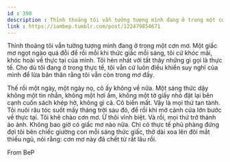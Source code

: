```yaml
---
id : 390
description : Thỉnh thoảng tôi vẫn tưởng tượng mình đang ở trong một cơn mơ. Một giấc mơ ngọt ngào quá đỗi để rồi mỗi khi thức giấc mỗi sáng, tôi cứ khóc mãi, khóc hoài về thực tại của mình. Tôi hèn nhát với tất thảy những gì gọi là thực tế. Cho dù tôi đang ở trong thực tế, tôi vẫn cứ luôn điều khiển suy nghĩ của mình để lừa bản thân rằng tôi vẫn còn trong mơ đấy.
link : https://iambep.tumblr.com/post/122479854671
---
```


Thỉnh thoảng tôi vẫn tưởng tượng mình đang ở trong một cơn mơ. Một giấc
mơ ngọt ngào quá đỗi để rồi mỗi khi thức giấc mỗi sáng, tôi cứ khóc mãi,
khóc hoài về thực tại của mình. Tôi hèn nhát với tất thảy những gì gọi là
thực tế. Cho dù tôi đang ở trong thực tế, tôi vẫn cứ luôn điều khiển suy
nghĩ của mình để lừa bản thân rằng tôi vẫn còn trong mơ đấy.

Thế rồi một ngày, một ngày nọ, cô ấy không về nữa. Một sáng thức dậy không
một tin nhắn, không một hơi ấm, không một tờ giấy nhỏ đặt lại bên cạnh cuốn
sách khép hờ, không gì cả. Cô biến mất. Vậy là mọi thứ tan tành. Tôi nuôi
râu tóc suốt mấy tháng trời sau đó, để rồi khi mở cánh cửa lớn bước về thực
tại. Tôi khẽ chào cơn mơ. Ừ thôi vĩnh biệt. Và rồi, mọi thứ trở thành ảo
ảnh. Không bao giờ có giấc mơ nào nữa. Chỉ có thực tế phũ phàng đứng đợi
tôi bên chiếc giường con mỗi sáng thức giấc, thở dài xoa lên đôi mắt thiếu
ngủ, nói rằng: cơn mơ này đã chết từ rất lâu rồi.

From BeP